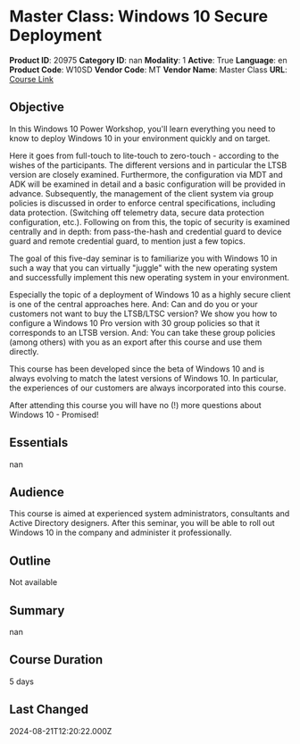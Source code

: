 # Master Class: Windows 10 Secure Deployment

**Product ID**: 20975
**Category ID**: nan
**Modality**: 1
**Active**: True
**Language**: en
**Product Code**: W10SD
**Vendor Code**: MT
**Vendor Name**: Master Class
**URL**: [Course Link](https://www.fastlaneus.com/course/masterclass-w10sd)

## Objective
In this Windows 10 Power Workshop, you'll learn everything you need to know to deploy Windows 10 in your environment quickly and on target.

Here it goes from full-touch to lite-touch to zero-touch - according to the wishes of the participants. The different versions and in particular the LTSB version are closely examined. Furthermore, the configuration via MDT and ADK will be examined in detail and a basic configuration will be provided in advance. Subsequently, the management of the client system via group policies is discussed in order to enforce central specifications, including data protection. (Switching off telemetry data, secure data protection configuration, etc.). Following on from this, the topic of security is examined centrally and in depth: from pass-the-hash and credential guard to device guard and remote credential guard, to mention just a few topics.

The goal of this five-day seminar is to familiarize you with Windows 10 in such a way that you can virtually "juggle" with the new operating system and successfully implement this new operating system in your environment.

Especially the topic of a deployment of Windows 10 as a highly secure client is one of the central approaches here. And: Can and do you or your customers not want to buy the LTSB/LTSC version? We show you how to configure a Windows 10 Pro version with 30 group policies so that it corresponds to an LTSB version. And: You can take these group policies (among others) with you as an export after this course and use them directly.

This course has been developed since the beta of Windows 10 and is always evolving to match the latest versions of Windows 10. In particular, the experiences of our customers are always incorporated into this course.

After attending this course you will have no (!) more questions about Windows 10 - Promised!

## Essentials
nan

## Audience
This course is aimed at experienced system administrators, consultants and Active Directory designers. After this seminar, you will be able to roll out Windows 10 in the company and administer it professionally.

## Outline
Not available

## Summary
nan

## Course Duration
5 days

## Last Changed
2024-08-21T12:20:22.000Z
